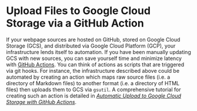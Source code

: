 # Upload Files to Google Cloud Storage via a GitHub Action

If your webpage sources are hosted on GitHub, stored on Google Cloud Storage (GCS), and distributed via Google Cloud Platform (GCP), your infrastructure lends itself to automation. If you have been manually updating GCS with new sources, you can save yourself time and minimize latency with [GitHub Actions](https://github.com/features/actions). You can think of actions as scripts that are triggered via git hooks. For instance, the infrastructure described above could be automated by creating an action which maps raw source files (i.e. a directory of Markdown files) to another format (i.e. a directory of HTML files) then uploads them to GCS via `gsutil`. A comprehensive tutorial for creating such an action is detailed in [*Automatic Upload to Google Cloud Storage with GitHub Actions*](https://sha.ws/automatic-upload-to-google-cloud-storage-with-github-actions.html).
